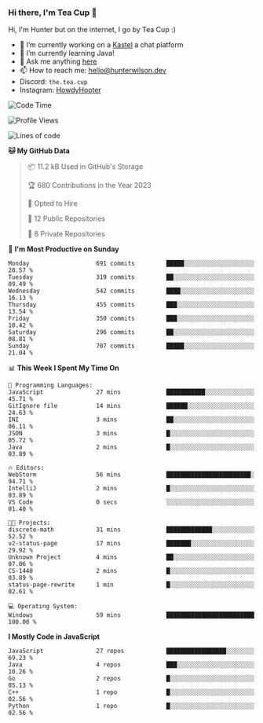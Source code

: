 ### Hi there, I'm Tea Cup 👋 

Hi, I'm Hunter but on the internet, I go by Tea Cup :)

- 🔭 I’m currently working on a [Kastel](https://github.com/KastelApp) a chat platform
- 🌱 I’m currently learning Java!
- 💬 Ask me anything [here](https://github.com/TheTeaCup/TheTeaCup/issues)
- 📫 How to reach me: [hello@hunterwilson.dev](mailto:hello@hunterwilson.dev)
- Discord: `the.tea.cup`
- Instagram: [HowdyHooter](https://instagram.com/HowdyHooter)

<!--START_SECTION:waka-->
![Code Time](http://img.shields.io/badge/Code%20Time-349%20hrs%2048%20mins-blue)

![Profile Views](http://img.shields.io/badge/Profile%20Views-18-blue)

![Lines of code](https://img.shields.io/badge/From%20Hello%20World%20I%27ve%20Written-929.0%20thousand%20lines%20of%20code-blue)

**🐱 My GitHub Data** 

> 📦 11.2 kB Used in GitHub's Storage 
 > 
> 🏆 680 Contributions in the Year 2023
 > 
> 💼 Opted to Hire
 > 
> 📜 12 Public Repositories 
 > 
> 🔑 8 Private Repositories 
 > 
📅 **I'm Most Productive on Sunday** 

```text
Monday                   691 commits         █████░░░░░░░░░░░░░░░░░░░░   20.57 % 
Tuesday                  319 commits         ██░░░░░░░░░░░░░░░░░░░░░░░   09.49 % 
Wednesday                542 commits         ████░░░░░░░░░░░░░░░░░░░░░   16.13 % 
Thursday                 455 commits         ███░░░░░░░░░░░░░░░░░░░░░░   13.54 % 
Friday                   350 commits         ███░░░░░░░░░░░░░░░░░░░░░░   10.42 % 
Saturday                 296 commits         ██░░░░░░░░░░░░░░░░░░░░░░░   08.81 % 
Sunday                   707 commits         █████░░░░░░░░░░░░░░░░░░░░   21.04 % 
```


📊 **This Week I Spent My Time On** 

```text
💬 Programming Languages: 
JavaScript               27 mins             ███████████░░░░░░░░░░░░░░   45.71 % 
GitIgnore file           14 mins             ██████░░░░░░░░░░░░░░░░░░░   24.63 % 
INI                      3 mins              ██░░░░░░░░░░░░░░░░░░░░░░░   06.11 % 
JSON                     3 mins              █░░░░░░░░░░░░░░░░░░░░░░░░   05.72 % 
Java                     2 mins              █░░░░░░░░░░░░░░░░░░░░░░░░   03.89 % 

🔥 Editors: 
WebStorm                 56 mins             ████████████████████████░   94.71 % 
IntelliJ                 2 mins              █░░░░░░░░░░░░░░░░░░░░░░░░   03.89 % 
VS Code                  0 secs              ░░░░░░░░░░░░░░░░░░░░░░░░░   01.40 % 

🐱‍💻 Projects: 
discrete-math            31 mins             █████████████░░░░░░░░░░░░   52.52 % 
v2-status-page           17 mins             ███████░░░░░░░░░░░░░░░░░░   29.92 % 
Unknown Project          4 mins              ██░░░░░░░░░░░░░░░░░░░░░░░   07.06 % 
CS-1440                  2 mins              █░░░░░░░░░░░░░░░░░░░░░░░░   03.89 % 
status-page-rewrite      1 min               █░░░░░░░░░░░░░░░░░░░░░░░░   02.61 % 

💻 Operating System: 
Windows                  59 mins             █████████████████████████   100.00 % 
```

**I Mostly Code in JavaScript** 

```text
JavaScript               27 repos            █████████████████░░░░░░░░   69.23 % 
Java                     4 repos             ███░░░░░░░░░░░░░░░░░░░░░░   10.26 % 
Go                       2 repos             █░░░░░░░░░░░░░░░░░░░░░░░░   05.13 % 
C++                      1 repo              █░░░░░░░░░░░░░░░░░░░░░░░░   02.56 % 
Python                   1 repo              █░░░░░░░░░░░░░░░░░░░░░░░░   02.56 % 
```




<!--END_SECTION:waka-->
